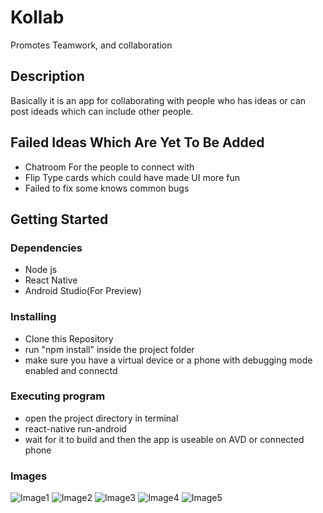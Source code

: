 # Kollab

Promotes Teamwork, and collaboration

## Description

Basically it is an app for collaborating with people who has ideas or can post ideads which can include other people.

## Failed Ideas Which Are Yet To Be Added
* Chatroom For the people to connect with
* Flip Type cards which could have made UI more fun
* Failed to fix some knows common bugs

## Getting Started

### Dependencies

* Node js
* React Native
* Android Studio(For Preview)

### Installing

* Clone this Repository
* run "npm install" inside the project folder
* make sure you have a virtual device or a phone with debugging mode enabled and connectd

### Executing program

* open the project directory in terminal
* react-native run-android
* wait for it to build and then the app is useable on AVD or connected phone

### Images
![Image1](https://raw.githubusercontent.com/VishnuVardhanJS/Kollab/main/Screenshots/1.jpg)
![Image2](https://raw.githubusercontent.com/VishnuVardhanJS/Kollab/main/Screenshots/2.jpg)
![Image3](https://raw.githubusercontent.com/VishnuVardhanJS/Kollab/main/Screenshots/3.jpg)
![Image4](https://raw.githubusercontent.com/VishnuVardhanJS/Kollab/main/Screenshots/4.jpg)
![Image5](https://raw.githubusercontent.com/VishnuVardhanJS/Kollab/main/Screenshots/5.jpg)


